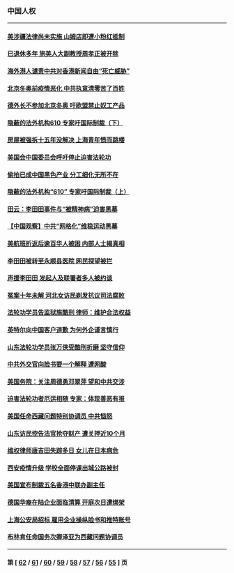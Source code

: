 ### 中国人权
---
#### [美涉疆法律尚未实施 山姆店即遭小粉红抵制](../../pages/ncid278/n13468261.md) 
#### [已退休多年 旅美人大副教授周孝正被开除](../../pages/ncid278/n13467964.md) 
#### [海外港人谴责中共对香港新闻自由“死亡威胁”](../../pages/ncid278/n13467966.md) 
#### [北京冬奥前疫情恶化 中共执意清零苦了百姓](../../pages/ncid278/n13467178.md) 
#### [德外长不参加北京冬奥 吁欧盟禁止奴工产品](../../pages/ncid278/n13467302.md) 
#### [隐蔽的法外机构610 专家吁国际制裁（下）](../../pages/ncid278/n13462906.md) 
#### [房屋被强拆十五年没解决 上海青年愤而跳楼](../../pages/ncid278/n13466166.md) 
#### [美国会中国委员会呼吁停止迫害法轮功](../../pages/ncid278/n13465411.md) 
#### [偷拍已成中国黑色产业 分工细化无所不在](../../pages/ncid278/n13464903.md) 
#### [隐蔽的法外机构“610” 专家吁国际制裁（上）](../../pages/ncid278/n13459414.md) 
#### [田云：李田田事件与“被精神病”迫害黑幕](../../pages/ncid278/n13463912.md) 
#### [【中国观察】中共“网格化”维稳运动黑幕](../../pages/ncid278/n13462482.md) 
#### [美航班折返后逾百华人被困 内部人士揭真相](../../pages/ncid278/n13461235.md) 
#### [李田田被转至永顺县医院 网民探望被拦](../../pages/ncid278/n13459406.md) 
#### [声援李田田 发起人及联署者多人被约谈](../../pages/ncid278/n13459361.md) 
#### [冤案十年未解 河北女访民剃发抗议司法腐败](../../pages/ncid278/n13455660.md) 
#### [法轮功学员告监狱施酷刑 律师：维护合法权益](../../pages/ncid278/n13453400.md) 
#### [英特尔向中国客户道歉 为何外企谨言慎行](../../pages/ncid278/n13456180.md) 
#### [山东法轮功学员张万侠受酷刑折磨 坚守信仰](../../pages/ncid278/n13456144.md) 
#### [中共外交官向脸书要一个解释 遭网酸](../../pages/ncid278/n13454041.md) 
#### [美国务院：关注周德勇邓翠萍 望和中共交涉](../../pages/ncid278/n13451524.md) 
#### [迫害法轮功者厄运相随 专家：体现善恶有报](../../pages/ncid278/n13450719.md) 
#### [美国任命西藏问题特别协调员 中共恼怒](../../pages/ncid278/n13451284.md) 
#### [山东访民控告法官抢夺财产 遭关押近10个月](../../pages/ncid278/n13451036.md) 
#### [维权律师唐吉田失踪多日 女儿在日本病危](../../pages/ncid278/n13450462.md) 
#### [西安疫情升级 学校全面停课出城公路被封](../../pages/ncid278/n13448903.md) 
#### [美国宣布制裁五名香港中联办副主任](../../pages/ncid278/n13449451.md) 
#### [德国华裔在陆企业面临清算 开庭次日遭绑架](../../pages/ncid278/n13449072.md) 
#### [上海公安局招标 雇用企业操纵脸书和推特账号](../../pages/ncid278/n13449138.md) 
#### [布林肯任命国务次卿泽亚为西藏问题协调员](../../pages/ncid278/n13449120.md) 

---
#### 第 [ [62](./62.md) / [61](./61.md) / [60](./60.md) / [59](./59.md) / [58](./58.md) / [57](./57.md) / [56](./56.md) / [55](./55.md) ] 页
